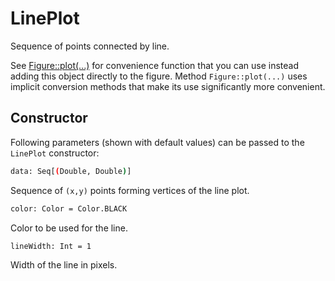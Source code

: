 # LinePlot

Sequence of points connected by line.

See [Figure::plot(...)](Figure.md#plot) for convenience function that you can use instead
adding this object directly to the figure. Method `Figure::plot(...)` uses implicit conversion
methods that make its use significantly more convenient.

## Constructor

Following parameters (shown with default values) can be passed to the `LinePlot` constructor:

```bash
data: Seq[(Double, Double)]
```
Sequence of `(x,y)` points forming vertices of the line plot.

```bash
color: Color = Color.BLACK
```
Color to be used for the line.

```bash
lineWidth: Int = 1
```
Width of the line in pixels.

